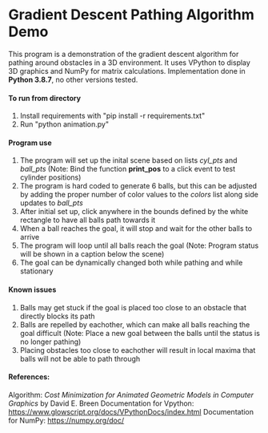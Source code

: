 # Gradient Descent Pathing Algorithm Demo

This program is a demonstration of the gradient descent algorithm for pathing around obstacles in a 3D environment. It uses VPython to display 3D graphics and NumPy for matrix calculations. Implementation done in **Python 3.8.7**, no other versions tested.

#### To run from directory
1. Install requirements with "pip install -r requirements.txt"
2. Run "python animation.py"

#### Program use
1. The program will set up the inital scene based on lists *cyl_pts* and *ball_pts* (Note: Bind the function **print_pos** to a click event to test cylinder positions)
2. The program is hard coded to generate 6 balls, but this can be adjusted by adding the proper number of color values to the *colors* list along side updates to *ball_pts*
3. After initial set up, click anywhere in the bounds defined by the white rectangle to have all balls path towards it
4. When a ball reaches the goal, it will stop and wait for the other balls to arrive
5. The program will loop until all balls reach the goal (Note: Program status will be shown in a caption below the scene)
6. The goal can be dynamically changed both while pathing and while stationary

#### Known issues
1. Balls may get stuck if the goal is placed too close to an obstacle that directly blocks its path
2. Balls are repelled by eachother, which can make all balls reaching the goal difficult (Note: Place a new goal between the balls until the status is no longer pathing)
3. Placing obstacles too close to eachother will result in local maxima that balls will not be able to path through

#### References: 
Algorithm: *Cost Minimization for Animated Geometric Models in Computer Graphics* by David E. Breen
Documentation for Vpython: https://www.glowscript.org/docs/VPythonDocs/index.html
Documentation for NumPy: https://numpy.org/doc/

